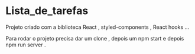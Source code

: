 # Lista_de_tarefas

Projeto criado com a biblioteca React , styled-components , React hooks ...

Para rodar o projeto precisa dar um clone , depois um npm start e depois npm run server .

